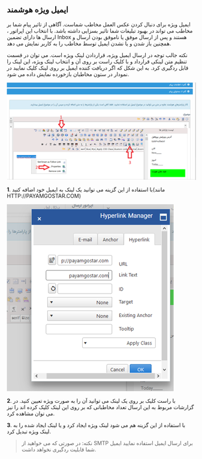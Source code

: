 ﻿## ایمیل ویژه هوشمند

ایمیل ویژه برای دنبال کردن عکس العمل مخاطب شماست. آگاهی از تاثیر پیام شما بر مخاطب می تواند در بهبود تبلیغات شما تاثیر بسزایی داشته باشد. با انتخاب این  اپراتور ،  ارسال ها دارای تضمین Inbox  هستند و پس از ارسال موفق یا ناموفق بودن ارسال و همچنین باز شدن و یا نشدن ایمیل توسط مخاطب را به کاربر نمایش می دهد.

نکته جالب توجه در ارسال ایمیل ویژه، قراردادن لینک ویژه است. می توان در قسمت تنظیم متن لینکی قرارداد و با کلیک راست بر روی آن و انتخاب لینک ویژه، این لینک را قابل ردگیری کرد. به این شکل که اگر دریافت کننده ایمیل بر روی لینک کلیک نمایید در نمودار در ستون مخاطبان بازخورده نمایش داده می شود.

![](11.png)

**1**. با استفاده از این گزینه می توانید یک لینک به ایمیل خود اضافه کنید(مانند HTTP://PAYAMGOSTAR.COM)

![](12.png)

**2**. با راست کلیک بر روی یک لینک می توانید آن را به صورت ویژه تعیین کنید. در گزارشات مربوط به این ارسال تعداد مخاطبانی که بر روی این لینک کلیک کرده اند را نیز می توان مشاهده کرد.

**3**. با استفاده از این گزینه هم می شود لینک ویژه ایجاد کرد و یا لینک ایجاد شده را به لینک ویژه تبدیل کرد.

> نکته: در صورتی که می خواهید از SMTP   برای ارسال ایمیل استفاده نمایید ایمیل شما قابلیت ردگیری نخواهد داشت.



